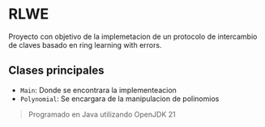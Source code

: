 # RLWE

Proyecto con objetivo de la implemetacion de un protocolo de intercambio de claves basado en ring learning with errors.

## Clases principales

- `Main`: Donde se encontrara la implementeacion
- `Polynomial`: Se encargara de la manipulacion de polinomios

> Programado en Java utilizando OpenJDK 21
